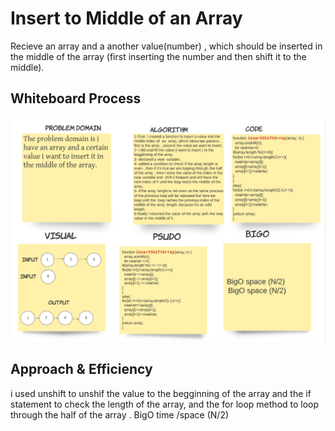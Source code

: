 # Insert to Middle of an Array
Recieve an array and a another value(number) , which should be inserted in the middle of the array  (first inserting the number and then shift it to the middle).
## Whiteboard Process
![challange02 image](./array-insert-shift.png)
## Approach & Efficiency
i used unshift  to unshif the value to the begginning of the array and  the if statement to check the length of the array, and the for loop method to loop through the half of the array .
BigO time /space
 (N/2)